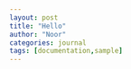 ```yaml
---
layout: post
title: "Hello"
author: "Noor"
categories: journal
tags: [documentation,sample]
---
```

